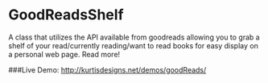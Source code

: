 GoodReadsShelf
==============

A class that utilizes the API available from goodreads allowing you to grab a shelf of your read/currently reading/want to read  books for easy display on a personal web page.  Read more!

###Live Demo:
http://kurtisdesigns.net/demos/goodReads/
